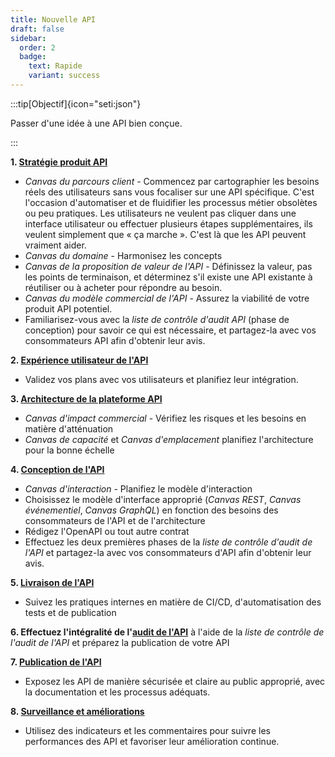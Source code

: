 ```yaml
---
title: Nouvelle API
draft: false
sidebar: 
  order: 2
  badge:
    text: Rapide
    variant: success
---
```


:::tip[Objectif]{icon="seti:json"}

Passer d'une idée à une API bien conçue.

:::

**1. [Stratégie produit API](/method/api-product-strategy/)**

- *Canvas du parcours client* - Commencez par cartographier les besoins réels des utilisateurs sans vous focaliser sur une API spécifique.  C'est l'occasion d'automatiser et de fluidifier les processus métier obsolètes ou peu pratiques. Les utilisateurs ne veulent pas cliquer dans une interface utilisateur ou effectuer plusieurs étapes supplémentaires, ils veulent simplement que « ça marche ». C'est là que les API peuvent vraiment aider.
- *Canvas du domaine* - Harmonisez les concepts
- *Canvas de la proposition de valeur de l'API* - Définissez la valeur, pas les points de terminaison, et déterminez s'il existe une API existante à réutiliser ou à acheter pour répondre au besoin.
- *Canvas du modèle commercial de l'API* - Assurez la viabilité de votre produit API potentiel.
- Familiarisez-vous avec la *liste de contrôle d'audit API* (phase de conception) pour savoir ce qui est nécessaire, et partagez-la avec vos consommateurs API afin d'obtenir leur avis.

**2. [Expérience utilisateur de l'API](/method/api-consumer-experience/)**
- Validez vos plans avec vos utilisateurs et planifiez leur intégration.

**3. [Architecture de la plateforme API](/method/api-platform-architecture/)**
- *Canvas d'impact commercial* - Vérifiez les risques et les besoins en matière d'atténuation
- *Canvas de capacité* et *Canvas d'emplacement* planifiez l'architecture pour la bonne échelle

**4. [Conception de l'API](/method/api-design/)**
- *Canvas d'interaction* - Planifiez le modèle d'interaction
- Choisissez le modèle d'interface approprié (*Canvas REST*, *Canvas événementiel*, *Canvas GraphQL*) en fonction des besoins des consommateurs de l'API et de l'architecture
- Rédigez l'OpenAPI ou tout autre contrat
- Effectuez les deux premières phases de la *liste de contrôle d'audit de l'API* et partagez-la avec vos consommateurs d'API afin d'obtenir leur avis.

**5. [Livraison de l'API](/method/api-delivery/)**
- Suivez les pratiques internes en matière de CI/CD, d'automatisation des tests et de publication

**6. Effectuez l'intégralité de l'[audit de l'API](/method/api-audit/)** à l'aide de la *liste de contrôle de l'audit de l'API* et préparez la publication de votre API

**7. [Publication de l'API](/method/api-publishing/)**
- Exposez les API de manière sécurisée et claire au public approprié, avec la documentation et les processus adéquats.

**8. [Surveillance et améliorations](/method/monitoring-and-improving/)**
- Utilisez des indicateurs et les commentaires pour suivre les performances des API et favoriser leur amélioration continue.
